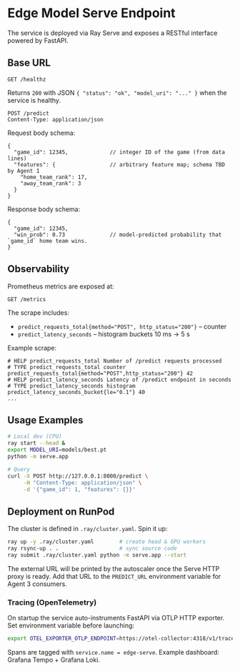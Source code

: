 # Edge Model Serve Endpoint

The service is deployed via Ray Serve and exposes a RESTful interface powered by FastAPI.

## Base URL

```
GET /healthz
```
Returns `200` with JSON `{ "status": "ok", "model_uri": "..." }` when the service is healthy.

```
POST /predict
Content-Type: application/json
```
Request body schema:

```jsonc
{
  "game_id": 12345,             // integer ID of the game (from data lines)
  "features": {                 // arbitrary feature map; schema TBD by Agent 1
    "home_team_rank": 17,
    "away_team_rank": 3
  }
}
```

Response body schema:

```jsonc
{
  "game_id": 12345,
  "win_prob": 0.73              // model-predicted probability that `game_id` home team wins.
}
```

## Observability

Prometheus metrics are exposed at:

```
GET /metrics
```

The scrape includes:

* `predict_requests_total{method="POST", http_status="200"}` – counter
* `predict_latency_seconds` – histogram buckets 10 ms → 5 s

Example scrape:

```text
# HELP predict_requests_total Number of /predict requests processed
# TYPE predict_requests_total counter
predict_requests_total{method="POST",http_status="200"} 42
# HELP predict_latency_seconds Latency of /predict endpoint in seconds
# TYPE predict_latency_seconds histogram
predict_latency_seconds_bucket{le="0.1"} 40
...
```

## Usage Examples

```bash
# Local dev (CPU)
ray start --head &
export MODEL_URI=models/best.pt
python -m serve.app

# Query
curl -X POST http://127.0.0.1:8000/predict \
     -H "Content-Type: application/json" \
     -d '{"game_id": 1, "features": {}}'
```

## Deployment on RunPod

The cluster is defined in `.ray/cluster.yaml`.  Spin it up:

```bash
ray up -y .ray/cluster.yaml        # create head & GPU workers
ray rsync-up . .                   # sync source code
ray submit .ray/cluster.yaml python -m serve.app --start
```

The external URL will be printed by the autoscaler once the Serve HTTP proxy is ready.  Add that URL to the `PREDICT_URL` environment variable for Agent 3 consumers.

### Tracing (OpenTelemetry)

On startup the service auto-instruments FastAPI via OTLP HTTP exporter.
Set environment variable before launching:

```bash
export OTEL_EXPORTER_OTLP_ENDPOINT=https://otel-collector:4318/v1/traces
```

Spans are tagged with `service.name = edge-serve`.  Example dashboard: Grafana Tempo + Grafana Loki.